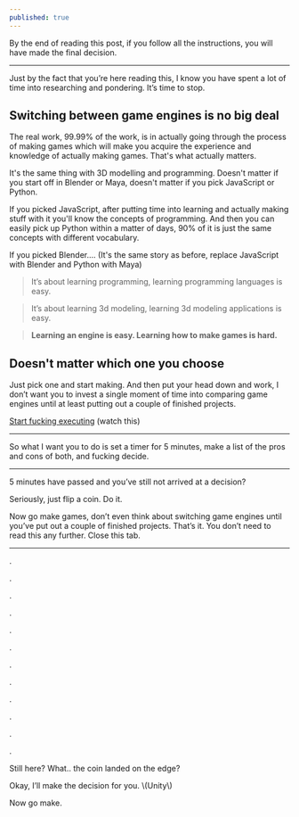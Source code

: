 ```yaml
---
published: true
---
```

By the end of reading this post, if you follow all the instructions, you will have made the final decision.

---

Just by the fact that you’re here reading this, I know you have spent a lot of time into researching and pondering. It’s time to stop.

## Switching between game engines is no big deal

The real work, 99.99% of the work, is in actually going through the process of making games which will make you acquire the experience and knowledge of actually making games. That's what actually matters.

It's the same thing with 3D modelling and programming. Doesn't matter if you start off in Blender or Maya, doesn't matter if you pick JavaScript or Python.

If you picked JavaScript, after putting time into learning and actually making stuff with it you'll know the concepts of programming. And then you can easily pick up Python within a matter of days, 90% of it is just the same concepts with different vocabulary.

If you picked Blender.... (It's the same story as before, replace JavaScript with Blender and Python with Maya)


> It’s about learning programming, learning programming languages is easy.

> It’s about learning 3d modeling, learning 3d modeling applications is easy.

> **Learning an engine is easy. Learning how to make games is hard.**



## Doesn't matter which one you choose

Just pick one and start making. And then put your head down and work, I don’t want you to invest a single moment of time into comparing game engines until at least putting out a couple of finished projects.

[Start fucking executing](https://youtu.be/Q5jiifErFEE) (watch this)

---

So what I want you to do is set a timer for 5 minutes, make a list of the pros and cons of both, and fucking decide.

---

5 minutes have passed and you’ve still not arrived at a decision?

Seriously, just flip a coin. Do it.

Now go make games, don’t even think about switching game engines until you’ve put out a couple of finished projects. That’s it. You don’t need to read this any further. Close this tab.

---

.

.

.

.

.

.

.

.

.

.

.

.

Still here? What.. the coin landed on the edge?

Okay, I’ll make the decision for you. \\(Unity\\)

Now go make.
